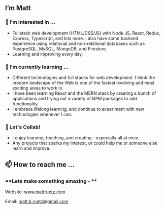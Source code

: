 ## I’m Matt
### 👀 I’m interested in ...
- Fullstack web development (HTML/CSS/JS) with Node.JS, React, Redux, Express, Typescript,  and lots more. I also have some backend experience using relational and non-relational databases such as PostgreSQL, MySQL, MongoDB, and Firestore.
- Learning and improving every day.

### 🌱 I’m currently learning ...
- Different technologies and full stacks for web development. I think the modern landscape of the Web is one of the fastest-evolving and most exciting areas to work in.
- I have been learning React and the MERN stack by creating a bunch of applications and trying out a variety of NPM packages to add functionality.
- I embrace lifelong learning, and continue to experiment with new technologies whenever I can.

### 💞️ Let's Collab!
- I enjoy learning, teaching, and creating - especially all at once.
- Any projects that sparks my interest, or could help me or someone else learn and improve.

## 📫 How to reach me ...
### **Lets make something amazing - **
Website: www.mattruetz.com

Email: matt.b.ruetz@gmail.com
